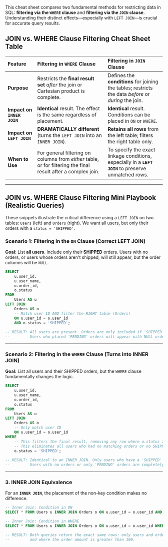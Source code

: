 This cheat sheet compares two fundamental methods for restricting data in SQL: **filtering via the `WHERE` clause** and **filtering via the `JOIN` clause**. Understanding their distinct effects—especially with `LEFT JOIN`—is crucial for accurate query results.

## JOIN vs. WHERE Clause Filtering Cheat Sheet Table

| Feature | Filtering in `WHERE` Clause | Filtering in `JOIN` Clause |
| :--- | :--- | :--- |
| **Purpose** | Restricts the **final result set** *after* the join or Cartesian product is complete. | Defines the **conditions** for joining the tables; restricts the data *before* or *during* the join. |
| **Impact on `INNER JOIN`** | **Identical** result. The effect is the same regardless of placement. | **Identical** result. Conditions can be placed in `ON` or `WHERE`. |
| **Impact on `LEFT JOIN`** | **DRAMATICALLY different** (turns the `LEFT JOIN` into an `INNER JOIN`). | **Retains all rows** from the left table; filters the right table only. |
| **When to Use** | For general filtering on columns from *either* table, or for filtering the final result after a complex join. | To specify the exact linkage conditions, especially in a **`LEFT JOIN`** to preserve unmatched rows. |

-----

## JOIN vs. WHERE Clause Filtering Mini Playbook (Realistic Queries)

These snippets illustrate the critical difference using a `LEFT JOIN` on two tables: `Users` (left) and `Orders` (right). We want all users, but only their orders with a `status = 'SHIPPED'`.

### Scenario 1: Filtering in the `ON` Clause (Correct LEFT JOIN)

**Goal:** List **all users**. Include only their **SHIPPED** orders. Users with no orders, or users whose orders aren't shipped, will still appear, but the order columns will be `NULL`.

```sql
SELECT
    u.user_id,
    u.user_name,
    o.order_id,
    o.status
FROM
    Users AS u
LEFT JOIN
    Orders AS o
    -- Match user ID AND filter the RIGHT table (Orders)
    ON u.user_id = o.user_id
    AND o.status = 'SHIPPED';
    
-- RESULT: All users are present. Orders are only included if 'SHIPPED'.
--         Users who placed 'PENDING' orders will appear with NULL order data.
```

-----

### Scenario 2: Filtering in the `WHERE` Clause (Turns into INNER JOIN)

**Goal:** List all users and their SHIPPED orders, but the `WHERE` clause fundamentally changes the logic.

```sql
SELECT
    u.user_id,
    u.user_name,
    o.order_id,
    o.status
FROM
    Users AS u
LEFT JOIN
    Orders AS o
    -- Only match user ID
    ON u.user_id = o.user_id
WHERE
    -- This filters the final result, removing any row where o.status IS NULL.
    -- This eliminates all users who had no matching orders or no SHIPPED orders.
    o.status = 'SHIPPED';
    
-- RESULT: Identical to an INNER JOIN. Only users who have a 'SHIPPED' order are returned.
--         Users with no orders or only 'PENDING' orders are completely removed.
```

-----

### 3\. INNER JOIN Equivalence

For an **`INNER JOIN`**, the placement of the non-key condition makes no difference.

```sql
-- Inner Join: Condition in ON
SELECT * FROM Users u INNER JOIN Orders o ON u.user_id = o.user_id AND o.amount > 100;

-- Inner Join: Condition in WHERE
SELECT * FROM Users u INNER JOIN Orders o ON u.user_id = o.user_id WHERE o.amount > 100;

-- RESULT: Both queries return the exact same rows: only users and orders linked by ID,
--         and where the order amount is greater than 100.
```
